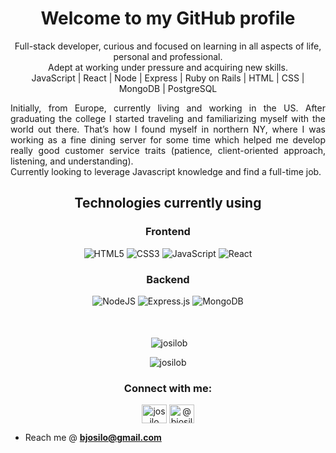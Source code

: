 
<h1 align="center">Welcome to my GitHub profile</h1>  
<p align="center">Full-stack developer, curious and focused on learning in all aspects of life, personal and professional.<br />  
Adept at working under pressure and acquiring new skills.
<br />JavaScript | React | Node | Express | Ruby on Rails | HTML | CSS | MongoDB | PostgreSQL </p>

<p align="justify">Initially, from Europe, currently living and working in the US. After graduating the college I started traveling and familiarizing myself with the world out there. That’s how I found myself in northern NY, where I was working as a fine dining server for some time which helped me develop really good customer service traits (patience, client-oriented approach, listening, and understanding).<br/> Currently looking to leverage Javascript knowledge and find a full-time job. <br/> 
  
<h2 align="center"> Technologies currently using</h2>

<h3 align="center">Frontend</h3>

<div align="center">
  <img  alt="HTML5" src="https://img.shields.io/badge/html5-%23E34F26.svg?style=for-the-badge&logo=html5&logoColor=white"/>
  <img  alt="CSS3" src="https://img.shields.io/badge/css3-%231572B6.svg?style=for-the-badge&logo=css3&logoColor=white"/>
  <img  alt="JavaScript" src="https://img.shields.io/badge/javascript-%23323330.svg?style=for-the-badge&logo=javascript&logoColor=%23F7DF1E"/>
  <img  alt="React" src="https://img.shields.io/badge/react-%2320232a.svg?style=for-the-badge&logo=react&logoColor=%2361DAFB"/>
<!--   <img  alt="Redux" src="https://img.shields.io/badge/redux-%23593d88.svg?style=for-the-badge&logo=redux&logoColor=white"/>   -->
</div>

<h3 align="center">Backend</h3>

<div align="center">
  <img  alt="NodeJS" src="https://img.shields.io/badge/node.js-%2343853D.svg?style=for-the-badge&logo=node-dot-js&logoColor=white"/>
  <img  alt="Express.js" src="https://img.shields.io/badge/express.js-%23404d59.svg?style=for-the-badge&logo=express&logoColor=%2361DAFB"/>
  <img  alt="MongoDB" src ="https://img.shields.io/badge/MongoDB-%234ea94b.svg?style=for-the-badge&logo=mongodb&logoColor=white"/>
</div>

<br />
  <br>
  
<p align="center">&nbsp;<img align="center" src="https://github-readme-stats.vercel.app/api?username=josilob&show_icons=true&locale=en" alt="josilob" /></p>

<p align="center"><img  src="https://github-readme-streak-stats.herokuapp.com/?user=josilob&theme=default" alt="josilob" /></p>
  

  
<h3 align="center">Connect with me:</h3>  
<p align="center">  
<a href="https://linkedin.com/in/josilo" target="blank"><img align="center" src="https://cdn.jsdelivr.net/npm/simple-icons@3.0.1/icons/linkedin.svg" alt="josilo" height="30" width="40" /></a>  
<a href="https://medium.com/@bjosilo" target="blank"><img align="center" src="https://cdn.jsdelivr.net/npm/simple-icons@3.0.1/icons/medium.svg" alt="@bjosilo" height="30" width="40" /></a>  
</p>  
  
  
- Reach me @ **bjosilo@gmail.com**  

